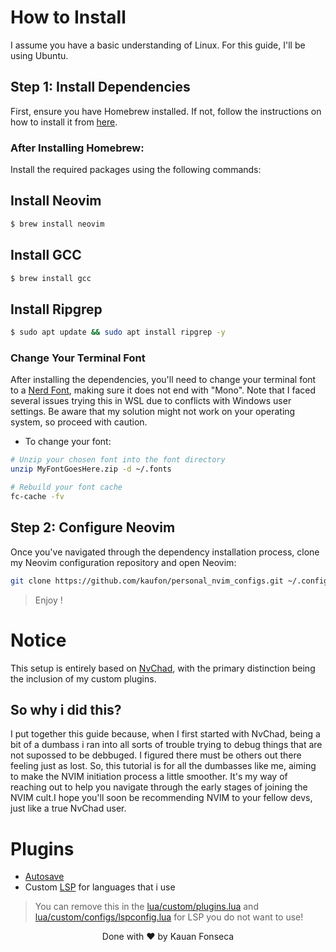 
# How to Install
I assume you have a basic understanding of Linux. For this guide, I'll be using Ubuntu.

## Step 1: Install Dependencies
First, ensure you have Homebrew installed. If not, follow the instructions on how to install it from [here](https://www.digitalocean.com/community/tutorials/how-to-install-and-use-homebrew-on-linux).

### After Installing Homebrew:
Install the required packages using the following commands:

## Install Neovim
```bash
$ brew install neovim
```


## Install GCC
```bash
$ brew install gcc
```

## Install Ripgrep
```bash
$ sudo apt update && sudo apt install ripgrep -y
```


### Change Your Terminal Font
After installing the dependencies, you'll need to change your terminal font to a [Nerd Font](https://www.nerdfonts.com/), making sure it does not end with "Mono". Note that I faced several issues trying this in WSL due to conflicts with Windows user settings. Be aware that my solution might not work on your operating system, so proceed with caution.

- To change your font:
```bash
# Unzip your chosen font into the font directory
unzip MyFontGoesHere.zip -d ~/.fonts

# Rebuild your font cache
fc-cache -fv
```
## Step 2: Configure Neovim
Once you've navigated through the dependency installation process, clone my Neovim configuration repository and open Neovim:
```bash
git clone https://github.com/kaufon/personal_nvim_configs.git ~/.configs/nvim && nvim
```
> Enjoy !
# Notice
This setup is entirely based on [NvChad](https://nvchad.com/), with the primary distinction being the inclusion of my custom plugins.

## So why i did this?
I put together this guide because, when I first started with NvChad, being a bit of a dumbass i ran into all sorts of trouble trying to debug things that are not supossed to be debbuged. I figured there must be others out there feeling just as lost. So, this tutorial is for all the dumbasses like me, aiming to make the NVIM initiation process a little smoother. It's my way of reaching out to help you navigate through the early stages of joining the NVIM cult.I hope you'll soon be recommending NVIM to your fellow devs, just like a true NvChad user.

# Plugins
- [Autosave](https://github.com/okuuva/auto-save.nvim)
- Custom [LSP](https://github.com/williamboman/mason.nvim) for languages that i use
> You can remove this in the [lua/custom/plugins.lua](https://github.com/kaufon/personal_nvim_configs/blob/main/lua/custom/plugins.lua) and [lua/custom/configs/lspconfig.lua](https://github.com/kaufon/personal_nvim_configs/blob/main/lua/custom/configs/lspconfig.lua) for LSP you do not want to use!


<p align="center">
  Done with ❤️ by Kauan Fonseca 
</p>
